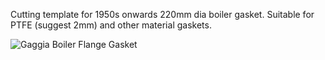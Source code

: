 Cutting template for 1950s onwards 220mm dia boiler gasket. Suitable for PTFE (suggest 2mm) and other material gaskets.

![Gaggia Boiler Flange Gasket](https://github.com/derekmccallum/gaggia-220-boiler-gasket-template/assets/27998937/d2b93842-7c37-46f2-8e1d-f574a9addfb4)
